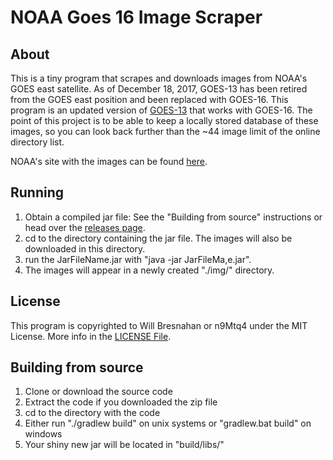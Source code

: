 # NOAA Goes 16 Image Scraper

## About
This is a tiny program that scrapes and downloads images from 
NOAA's GOES east satellite. As of December 18, 2017, GOES-13 has
been retired from the GOES east position and been replaced with
GOES-16. This program is an updated version of [GOES-13](https://github.com/n9Mtq4/NOAA-Goes-13-image-scraper)
that works with GOES-16.
The point of this project is to be able to keep a locally
stored database of these images, so you can look back further than
the ~44 image limit of the online directory list.

NOAA's site with the images can be found [here](https://www.star.nesdis.noaa.gov/GOES/index.php).

## Running
1. Obtain a compiled jar file: See the "Building from source" instructions or head over the [releases page](https://github.com/n9Mtq4/NOAA-Goes-16-image-scraper/releases).
2. cd to the directory containing the jar file. The images will also be downloaded in this directory.
3. run the JarFileName.jar with "java -jar JarFileMa,e.jar".
4. The images will appear in a newly created "./img/" directory.

## License
This program is copyrighted to Will Bresnahan or n9Mtq4 under the MIT License. More info in the [LICENSE File](https://github.com/n9Mtq4/NOAA-Goes-16-image-scraper/blob/master/LICENSE).

## Building from source
1. Clone or download the source code
2. Extract the code if you downloaded the zip file
3. cd to the directory with the code
4. Either run "./gradlew build" on unix systems or "gradlew.bat build" on windows
5. Your shiny new jar will be located in "build/libs/"

